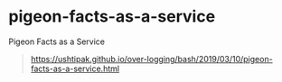 # pigeon-facts-as-a-service

Pigeon Facts as a Service
> https://ushtipak.github.io/over-logging/bash/2019/03/10/pigeon-facts-as-a-service.html


